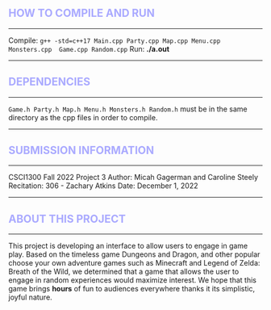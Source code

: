 


<h2 style="color: #aaf;">HOW TO COMPILE AND RUN</h2>

---

Compile: ```g++ -std=c++17 Main.cpp Party.cpp Map.cpp Menu.cpp Monsters.cpp  Game.cpp Random.cpp```
Run: **./a.out**

---

<h2 style="color: #aaf;">DEPENDENCIES</h2>

---

```Game.h Party.h Map.h Menu.h Monsters.h Random.h``` must be in the same directory as the cpp 
files in order to compile.

---

<h2 style="color: #aaf;">SUBMISSION INFORMATION</h2>

---

CSCI1300 Fall 2022 Project 3
Author: Micah Gagerman and Caroline Steely
Recitation: 306 - Zachary Atkins
Date: December 1, 2022

---

<h2 style="color: #aaf;">ABOUT THIS PROJECT</h2>

---

This project is developing an interface to allow users to engage in game play. Based on the timeless game Dungeons and Dragon, and other popular choose your own adventure games such as Minecraft and Legend of Zelda: Breath of the Wild, we determined that a game that allows the user to engage in random experiences would maximize interest. We hope that this game brings **hours** of fun to audiences everywhere thanks it its simplistic, joyful nature. 
